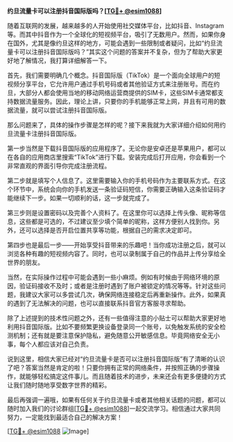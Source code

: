 **约旦流量卡可以注册抖音国际版吗？[[TG💪+ @esim1088](https://t.me/s/esim1088)]**

随着互联网的发展，越来越多的人开始使用社交媒体平台，比如抖音、Instagram等。而其中抖音作为一个全球化的短视频平台，吸引了无数用户。然而，如果你身在国外，尤其是像约旦这样的地方，可能会遇到一些限制或者疑问，比如“约旦流量卡可以注册抖音国际版吗？”其实这个问题的答案并不复杂，但为了帮助大家更好地了解情况，我打算详细解答一下。

首先，我们需要明确几个概念。抖音国际版（TikTok）是一个面向全球用户的短视频分享平台，它允许用户通过手机号码或者其他验证方式来注册账号。而在约旦，大部分人都会使用当地的移动网络运营商提供的SIM卡，这些SIM卡通常都支持数据流量服务。因此，理论上讲，只要你的手机能够正常上网，并且有可用的数据流量，就可以尝试注册抖音国际版。

那么问题来了，具体的操作步骤是怎样的呢？接下来我就为大家详细介绍如何用约旦流量卡注册抖音国际版。

第一步当然是下载抖音国际版的应用程序了。无论你是安卓还是苹果用户，都可以在各自的应用商店里搜索“TikTok”进行下载。安装完成后打开应用，你会看到一个非常直观的界面引导你完成注册流程。

第二步就是填写个人信息了。这里需要输入你的手机号码作为主要联系方式。在这个环节中，系统会向你的手机发送一条验证码短信，你需要正确输入这条验证码才能继续下一步。如果一切顺利的话，这一步就完成了。

第三步则是设置密码以及完善个人资料了。在这里你可以选择上传头像、昵称等信息，这些都是可选的，不过建议至少填个简单的昵称，这样方便别人找到你。另外，还可以选择是否开启位置共享等功能，根据自己的需求决定即可。

第四步也是最后一步——开始享受抖音带来的乐趣吧！当你成功注册之后，就可以浏览各种有趣的短视频内容了。同时，也可以录制属于自己的作品并上传分享给全世界的朋友。

当然，在实际操作过程中可能会遇到一些小麻烦。例如有时候由于网络环境的原因，验证码接收不及时；或者是注册时遇到了账户被锁定的情况等等。针对这些问题，我建议大家可以多尝试几次，确保网络连接稳定后再重新操作。此外，如果真的遇到了无法解决的问题，也可以直接联系抖音官方客服寻求帮助。

除了上述提到的技术性问题之外，还有一些值得注意的小贴士可以帮助大家更好地利用抖音国际版。比如不要频繁更换设备登录同一个账号，以免触发系统的安全检测机制；还有就是要注意保护隐私，避免随意公开敏感信息。毕竟网络安全无小事，每个人都应该对自己负责。

说到这里，相信大家已经对“约旦流量卡是否可以注册抖音国际版”有了清晰的认识了吧？答案当然是肯定的啦！只要你拥有正常的网络条件，并按照正确的步骤操作，就能够轻松搞定这件事儿。而且随着技术的进步，未来还会有更多便捷的方式让我们随时随地享受数字世界的精彩。

最后再强调一遍哦，如果有任何关于约旦流量卡或者其他相关话题的问题，都可以随时加入我们的讨论群组[[TG💪+ @esim1088](https://t.me/s/esim1088)]一起交流学习。相信通过大家共同努力，一定能找到最适合自己的解决方案！

[[TG💪+ @esim1088](https://t.me/s/esim1088) ![Image](https://i.postimg.cc/4NQfJmqS/Snipaste-2025-05-13-00-14-12.png)]